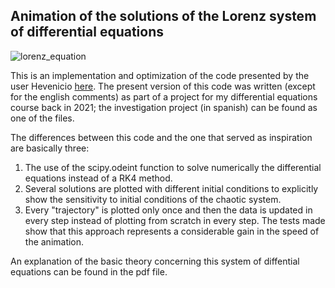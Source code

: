 
## Animation of the solutions of the Lorenz system of differential equations

![lorenz_equation](https://user-images.githubusercontent.com/30398083/224520920-75dc68df-0305-4538-b344-e6450cf83683.gif)

This is an implementation and optimization of the code presented by the user Hevenicio [here](https://github.com/Hevenicio/3D-Lorenz-Attractor-simulation-with-python). The present version of this code was written (except for the english comments) as part of a project for my differential equations course back in 2021; the investigation project (in spanish) can be found as one of the files.

The differences between this code and the one that served as inspiration are basically three:
1. The use of the scipy.odeint function to solve numerically the differential equations instead of a RK4 method.
2. Several solutions are plotted with different initial conditions to explicitly show the sensitivity to initial conditions of the chaotic system.
3. Every "trajectory" is plotted only once and then the data is updated in every step instead of plotting from scratch in every step. The tests made show that this approach represents a considerable gain in the speed of the animation.

An explanation of the basic theory concerning this system of diffential equations can be found in the pdf file.
